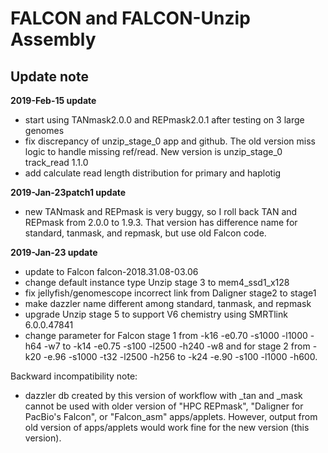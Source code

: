 # FALCON and FALCON-Unzip Assembly
## Update note

**2019-Feb-15 update**
- start using TANmask2.0.0 and REPmask2.0.1 after testing on 3 large genomes
- fix discrepancy of unzip_stage_0 app and github. The old version miss logic to handle missing ref/read. New version is unzip_stage_0 track_read 1.1.0
- add calculate read length distribution for primary and haplotig

**2019-Jan-23patch1 update**
- new TANmask and REPmask is very buggy, so I roll back TAN and REPmask from 2.0.0 to 1.9.3. That version has difference name for standard, tanmask, and repmask, but use old Falcon code.

**2019-Jan-23 update**
- update to Falcon falcon-2018.31.08-03.06
- change default instance type Unzip stage 3 to mem4_ssd1_x128
- fix jellyfish/genomescope incorrect link from Daligner stage2 to stage1
- make dazzler name different among standard, tanmask, and repmask
- upgrade Unzip stage 5 to support V6 chemistry using SMRTlink 6.0.0.47841
- change parameter for Falcon stage 1 from -k16 -e0.70 -s1000 -l1000 -h64 -w7 to -k14 -e0.75 -s100 -l2500 -h240 -w8 and for stage 2 from -k20 -e.96 -s1000 -t32 -l2500 -h256 to -k24 -e.90 -s100 -l1000 -h600. 

Backward incompatibility note:
- dazzler db created by this version of workflow with _tan and _mask cannot be used with older version of "HPC REPmask", "Daligner for PacBio's Falcon", or "Falcon_asm" apps/applets. However, output from old version of apps/applets would work fine for the new version (this version).
